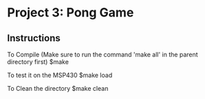# Project 3: Pong Game
## Instructions
To Compile (Make sure to run the command 'make all' in the parent directory first)
$make

To test it on the MSP430
$make load

To Clean the directory
$make clean
   


